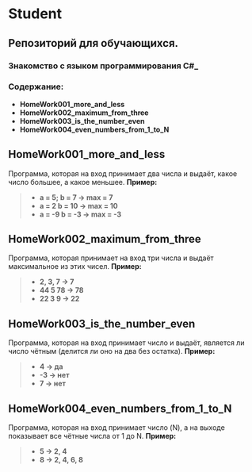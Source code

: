# Student
## __Репозиторий для обучающихся.__
### __Знакомство с языком программирования С#___

### __Содержание:__
* __HomeWork001_more_and_less__
* __HomeWork002_maximum_from_three__
* __HomeWork003_is_the_number_even__
* __HomeWork004_even_numbers_from_1_to_N__

## __HomeWork001_more_and_less__
Программа, которая на вход принимает два числа и выдаёт, какое число большее, а какое меньшее.
__Пример:__
> * __a = 5; b = 7 -> max = 7__
> * __a = 2 b = 10 -> max = 10__
> * __a = -9 b = -3 -> max = -3__

## __HomeWork002_maximum_from_three__
Программа, которая принимает на вход три числа и выдаёт максимальное из этих чисел.
__Пример:__
> * __2, 3, 7 -> 7__
> * __44 5 78 -> 78__
> * __22 3 9 -> 22__

## __HomeWork003_is_the_number_even__
Программа, которая на вход принимает число и выдаёт, является ли число чётным (делится ли оно на два без остатка).
__Пример:__
> * __4 -> да__
> * __-3 -> нет__
> * __7 -> нет__

## __HomeWork004_even_numbers_from_1_to_N__
Программа, которая на вход принимает число (N), а на выходе показывает все чётные числа от 1 до N.
__Пример:__
> * __5 -> 2, 4__
> * __8 -> 2, 4, 6, 8__
